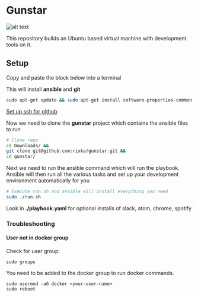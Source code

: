 # Gunstar

![alt text](
http://segascream.com/wp-content/uploads/2016/02/gunstar-heroes-header.png)

This repository builds an Ubuntu based virtual machine with development tools on it.

## Setup

Copy and paste the block below into a terminal

This will install **ansible** and **git**

```sh
sudo apt-get update && sudo apt-get install software-properties-common && sudo apt-add-repository ppa:ansible/ansible && sudo apt-get update && sudo apt-get install ansible && sudo apt-get update && sudo apt-get install git
```

[Set up ssh for github](https://help.github.com/articles/generating-a-new-ssh-key-and-adding-it-to-the-ssh-agent/)

Now we need to clone the **gunstar** project which contains the ansible files to run

```sh
# Clone repo
cd Downloads/ &&
git clone git@github.com:rixka/gunstar.git &&
cd gunstar/
```

Next we need to run the ansible command which will run the playbook.  Ansible will then run all the various tasks and set up your development environment automatically for you

```sh
# Execute run.sh and ansible will install everything you need
sudo ./run.sh
```

Look in **./playbook.yaml** for optional installs of slack, atom, chrome, spotify

### Troubleshooting

#### User not in docker group
Check for user group:
```
sudo groups
```

You need to be added to the docker group to run docker commands.
```
sudo usermod -aG docker <your-user-name>
sudo reboot
```
